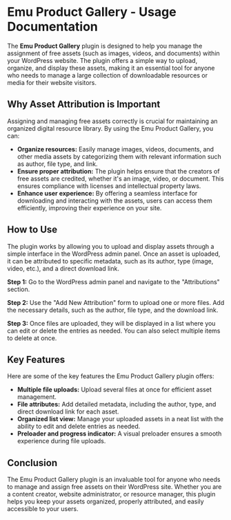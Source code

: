 <h1>Emu Product Gallery - Usage Documentation</h1>

<p>The <strong>Emu Product Gallery</strong> plugin is designed to help you manage the assignment of free assets (such as images, videos, and documents) within your WordPress website. The plugin offers a simple way to upload, organize, and display these assets, making it an essential tool for anyone who needs to manage a large collection of downloadable resources or media for their website visitors.</p>

<h2>Why Asset Attribution is Important</h2>
<p>Assigning and managing free assets correctly is crucial for maintaining an organized digital resource library. By using the Emu Product Gallery, you can:</p>
<ul>
    <li><strong>Organize resources:</strong> Easily manage images, videos, documents, and other media assets by categorizing them with relevant information such as author, file type, and link.</li>
    <li><strong>Ensure proper attribution:</strong> The plugin helps ensure that the creators of free assets are credited, whether it's an image, video, or document. This ensures compliance with licenses and intellectual property laws.</li>
    <li><strong>Enhance user experience:</strong> By offering a seamless interface for downloading and interacting with the assets, users can access them efficiently, improving their experience on your site.</li>
</ul>

<h2>How to Use</h2>
<p>The plugin works by allowing you to upload and display assets through a simple interface in the WordPress admin panel. Once an asset is uploaded, it can be attributed to specific metadata, such as its author, type (image, video, etc.), and a direct download link.</p>

<p><strong>Step 1:</strong> Go to the WordPress admin panel and navigate to the "Attributions" section.</p>
<p><strong>Step 2:</strong> Use the "Add New Attribution" form to upload one or more files. Add the necessary details, such as the author, file type, and the download link.</p>
<p><strong>Step 3:</strong> Once files are uploaded, they will be displayed in a list where you can edit or delete the entries as needed. You can also select multiple items to delete at once.</p>

<h2>Key Features</h2>
<p>Here are some of the key features the Emu Product Gallery plugin offers:</p>
<ul>
    <li><strong>Multiple file uploads:</strong> Upload several files at once for efficient asset management.</li>
    <li><strong>File attributes:</strong> Add detailed metadata, including the author, type, and direct download link for each asset.</li>
    <li><strong>Organized list view:</strong> Manage your uploaded assets in a neat list with the ability to edit and delete entries as needed.</li>
    <li><strong>Preloader and progress indicator:</strong> A visual preloader ensures a smooth experience during file uploads.</li>
</ul>

<h2>Conclusion</h2>
<p>The Emu Product Gallery plugin is an invaluable tool for anyone who needs to manage and assign free assets on their WordPress site. Whether you are a content creator, website administrator, or resource manager, this plugin helps you keep your assets organized, properly attributed, and easily accessible to your users.</p>
